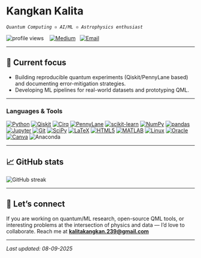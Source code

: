 # Kangkan Kalita
*`Quantum Computing ▫ AI/ML ▫ Astrophysics enthusiast`*

<p align="left">
  <img src="https://komarev.com/ghpvc/?username=kangkan-kalita&label=Profile%20views&color=0e75b6&style=flat" alt="profile views" />
  &nbsp;&nbsp;
  <a href="https://medium.com/@KangkanKalita_137" target="_blank"><img src="https://img.shields.io/badge/Medium-00ab6c?style=flat&logo=medium&logoColor=white" alt="Medium"/></a>
  &nbsp;
  <a href="mailto:kalitakangkan.239@gmail.com"><img src="https://img.shields.io/badge/Email-kalitakangkan.239%40gmail.com-D14836?style=flat&logo=gmail&logoColor=white" alt="Email"/></a>
</p>

---

## 🔭 Current focus
- Building reproducible quantum experiments (Qiskit/PennyLane based) and documenting error-mitigation strategies.  
- Developing ML pipelines for real-world datasets and prototyping QML.  
---

### Languages & Tools

[![Python](https://img.shields.io/badge/Python-3.10-informational?style=flat&logo=python&logoColor=white)](https://www.python.org)
[![Qiskit](https://img.shields.io/badge/Qiskit-7f53ff?style=flat&logo=qiskit&logoColor=white)](https://qiskit.org)
[![Cirq](https://img.shields.io/badge/Cirq-2ca4f6?style=flat&logo=google&logoColor=white)](https://cirq.dev)
[![PennyLane](https://img.shields.io/badge/PennyLane-ff6f61?style=flat)](https://pennylane.ai)
[![scikit-learn](https://img.shields.io/badge/scikit--learn-007ACC?style=flat&logo=scikit-learn&logoColor=white)](https://scikit-learn.org)
[![NumPy](https://img.shields.io/badge/NumPy-F0DB4F?style=flat&logo=numpy&logoColor=black)](https://numpy.org)
[![pandas](https://img.shields.io/badge/pandas-F0DB4F?style=flat&logo=pandas&logoColor=black)](https://pandas.pydata.org)
[![Jupyter](https://img.shields.io/badge/Jupyter-notebook-F37626?style=flat&logo=jupyter&logoColor=white)](https://jupyter.org)
[![Git](https://img.shields.io/badge/Git-F05032?style=flat&logo=git&logoColor=white)](https://git-scm.com)
[![SciPy](https://img.shields.io/badge/SciPy-1f6feb?style=flat&logo=scipy&logoColor=white)](https://www.scipy.org)
[![LaTeX](https://img.shields.io/badge/LaTeX-0D47A1?style=flat&logo=latex&logoColor=white)](https://www.latex-project.org)
[![HTML5](https://img.shields.io/badge/HTML5-E34F26?style=flat&logo=html5&logoColor=white)](https://developer.mozilla.org/en-US/docs/Web/HTML)
[![MATLAB](https://img.shields.io/badge/MATLAB-0076A8?style=flat&logo=mathworks&logoColor=white)](https://www.mathworks.com)
[![Linux](https://img.shields.io/badge/Linux-000000?style=flat&logo=linux&logoColor=white)](https://www.linux.org)
[![Oracle](https://img.shields.io/badge/Oracle-EB2F2F?style=flat&logo=oracle&logoColor=white)](https://www.oracle.com)
[![Canva](https://img.shields.io/badge/Canva-00C4CC?style=flat&logo=canva&logoColor=white)](https://www.canva.com)
![Anaconda](https://img.shields.io/badge/Anaconda-%2344A833.svg?style=plastic&logo=anaconda&logoColor=white)

---

## 📈 GitHub stats
<p align="left">
  <img src="https://github-readme-streak-stats.herokuapp.com/?user=kangkan-kalita&theme=dark" alt="GitHub streak" />
</p>

---

## 💬 Let’s connect
If you are working on quantum/ML research, open-source QML tools, or interesting problems at the intersection of physics and data — I’d love to collaborate. Reach me at **kalitakangkan.239@gmail.com**

---

*Last updated: 08-09-2025*
